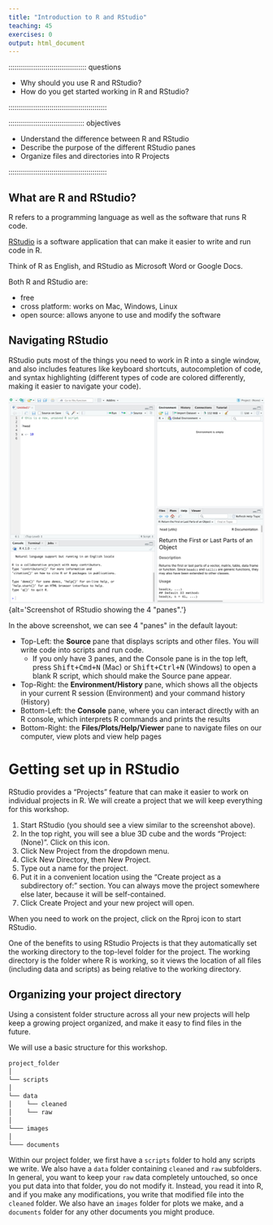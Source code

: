 ```yaml
---
title: "Introduction to R and RStudio"
teaching: 45
exercises: 0
output: html_document
---
```





:::::::::::::::::::::::::::::::::::::: questions 

- Why should you use R and RStudio?
- How do you get started working in R and RStudio?

::::::::::::::::::::::::::::::::::::::::::::::::

::::::::::::::::::::::::::::::::::::: objectives

- Understand the difference between R and RStudio
- Describe the purpose of the different RStudio panes
- Organize files and directories into R Projects

::::::::::::::::::::::::::::::::::::::::::::::::

## What are R and RStudio?

R refers to a programming language as well as the software that runs R code.

[RStudio](https://rstudio.com) is a software application that can make it easier to write and run code in R. 

Think of R as English, and RStudio as Microsoft Word or Google Docs.

Both R and RStudio are: 
- free
- cross platform: works on Mac, Windows, Linux 
- open source: allows anyone to use and modify the software


## Navigating RStudio

RStudio puts most of the things you need to work in R into a single window, and also includes features like keyboard shortcuts, autocompletion of code, and syntax highlighting (different types of code are colored differently, making it easier to navigate your code).

![](fig/rstudio_screenshot.png){alt='Screenshot of RStudio showing the 4 "panes".'}

In the above screenshot, we can see 4 "panes" in the default layout:

- Top-Left: the **Source** pane that displays scripts and other files. You will write code into scripts and run code.
  - If you only have 3 panes, and the Console pane is in the top left, press <kbd>Shift+Cmd+N</kbd> (Mac) or <kbd>Shift+Ctrl+N</kbd> (Windows) to open a blank R script, which should make the Source pane appear.
- Top-Right: the **Environment/History** pane, which shows all the objects in your current R session (Environment) and your command history (History)
- Bottom-Left: the **Console** pane, where you can interact directly with an R console, which interprets R commands and prints the results
- Bottom-Right: the **Files/Plots/Help/Viewer** pane to navigate files on our computer, view plots and view help pages


# Getting set up in RStudio

RStudio provides a “Projects” feature that can make it easier to work on individual projects in R. We will create a project that we will keep everything for this workshop.

1. Start RStudio (you should see a view similar to the screenshot above).
2. In the top right, you will see a blue 3D cube and the words “Project: (None)”. Click on this icon.
3. Click New Project from the dropdown menu.
4. Click New Directory, then New Project.
5. Type out a name for the project.
6. Put it in a convenient location using the “Create project as a subdirectory of:” section.  You can always move the project somewhere else later, because it will be self-contained.
7. Click Create Project and your new project will open.

When you need to work on the project, click on the  Rproj icon to start RStudio.

One of the benefits to using RStudio Projects is that they automatically set the working directory to the top-level folder for the project. The working directory is the folder where R is working, so it views the location of all files (including data and scripts) as being relative to the working directory.  


## Organizing your project directory

Using a consistent folder structure across all your new projects will help keep a growing project organized, and make it easy to find files in the future. 

We will use a basic structure for this workshop. 

```
project_folder
│
└── scripts
│
└── data
│    └── cleaned
│    └── raw
│
└─── images
│
└─── documents
```

Within our project folder, we first have a `scripts` folder to hold any scripts we write. We also have a `data` folder containing `cleaned` and `raw` subfolders. In general, you want to keep your `raw` data completely untouched, so once you put data into that folder, you do not modify it. Instead, you read it into R, and if you make any modifications, you write that modified file into the `cleaned` folder. We also have an `images` folder for plots we make, and a `documents` folder for any other documents you might produce.

